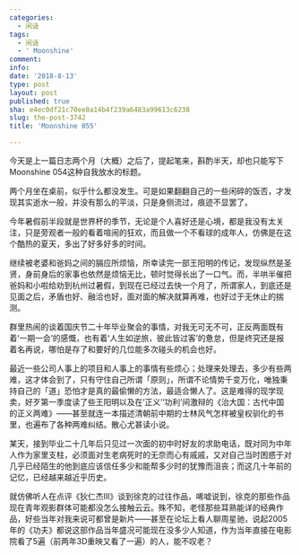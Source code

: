 ```yaml
---
categories:
  - 闲话
tags:
  - 闲话
  - ' Moonshine'
comment: 
info: 
date: '2018-8-13'
type: post
layout: post
published: true
sha: e4ec0df21c70ee8a14b4f239a6483a99613c6238
slug: the-post-3742
title: 'Moonshine 055'

---
```

今天是上一篇日志两个月（大概）之后了，提起笔来，斟酌半天，却也只能写下Moonshine 054这种自我放水的标题。

两个月坐在桌前，似乎什么都没发生。可是如果翻翻自己的一些闲碎的饭否，才发现其实逝水一般，并没有那么的平淡，只是身侧流过，痕迹不显罢了。

今年暑假前半段就是世界杯的季节，无论是个人喜好还是心境，都是我没有太关注，只是旁观者一般的看着喧闹的狂欢，而且做一个不看球的成年人，仿佛是在这个酷热的夏天，多出了好多好多的时间。

继续被老婆和爸妈之间的膈应所烦恼，所幸读完一部王阳明的传记，发现纵然是圣贤，身前身后的家事也依然是烦恼无比，顿时觉得长出了一口气。而，半哄半催把爸妈和小啦给劝到杭州过暑假，到现在已经过去快一个月了，所谓家人，到底还是见面之后，矛盾也好、融洽也好，面对面的解决就算再难，也好过于无休止的揣测。

群里热闹的谈着国庆节二十年毕业聚会的事情，对我无可无不可，正反两面既有着‘一期一会’的感慨，也有着‘人生如逆旅，彼此皆过客’的惫怠，但是终究还是报着名再说，哪怕是存了和要好的几位能多次碰头的机会也好。

最近一些公司人事上的项目和人事上的事情有些烦心；处理来处理去，多少有些两难，这才体会到了，只有守住自己所谓「原则」，所谓不论情势千变万化，唯独秉持自己的「道」恐怕才是真的最偷懒的方法，最适合懒人了。这是难得的现学现卖，好歹第一季度读了些王阳明以及在‘正义’‘功利’间激辩的《治大国：古代中国的正义两难》——甚至就连一本描述清朝前中期的士林风气怎样被皇权驯化的书里，也遍布了各种两难纠结。散心尤甚读小说。

某天，接到毕业二十几年后只见过一次面的初中时好友的求助电话，既对同为中年人作为家里支柱，必须面对生老病死时的无奈而心有戚戚，又对自己当时困惑于对几乎已经陌生的他到底应该信任多少和能帮多少时的犹豫而沮丧；而这几十年前的记忆，已经越来越近乎历史。

就仿佛听人在点评《狄仁杰III》谈到徐克的过往作品，唏嘘说到，徐克的那些作品现在青年观影群体可能都没怎么接触云云。殊不知，老怪那些耳熟能详的经典作品，好些当年对我来说可都曾是新片——甚至在论坛上看人聊周星驰，说起2005年的《功夫》都说这部作品当年盛况可能现在没多少人知道，作为当年直接在电影院看了5遍（前两年3D重映又看了一遍）的人，能不叹老？



